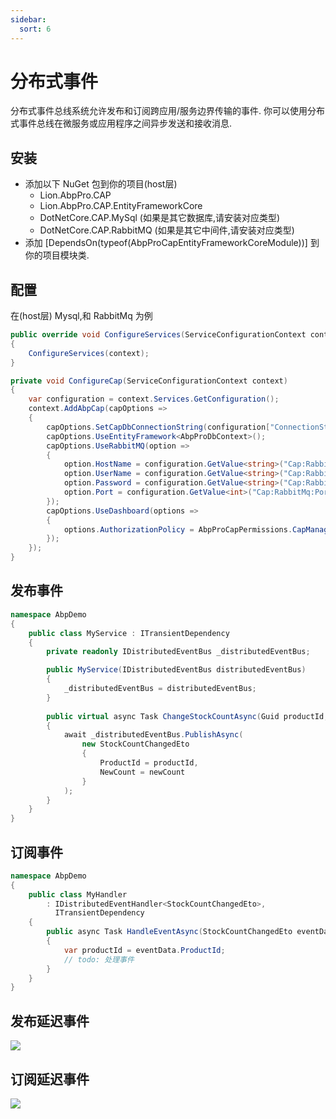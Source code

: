 ```yaml
---
sidebar:
  sort: 6
---
```


# 分布式事件

分布式事件总线系统允许发布和订阅跨应用/服务边界传输的事件. 你可以使用分布式事件总线在微服务或应用程序之间异步发送和接收消息.

## 安装

- 添加以下 NuGet 包到你的项目(host层)
  - Lion.AbpPro.CAP
  - Lion.AbpPro.CAP.EntityFrameworkCore
  - DotNetCore.CAP.MySql (如果是其它数据库,请安装对应类型)
  - DotNetCore.CAP.RabbitMQ (如果是其它中间件,请安装对应类型)
- 添加 [DependsOn(typeof(AbpProCapEntityFrameworkCoreModule))] 到你的项目模块类.

## 配置
在(host层)
Mysql,和 RabbitMq 为例

```csharp
public override void ConfigureServices(ServiceConfigurationContext context)
{
    ConfigureServices(context);
}

private void ConfigureCap(ServiceConfigurationContext context)
{
    var configuration = context.Services.GetConfiguration();
    context.AddAbpCap(capOptions =>
    {
        capOptions.SetCapDbConnectionString(configuration["ConnectionStrings:Default"]);
        capOptions.UseEntityFramework<AbpProDbContext>();
        capOptions.UseRabbitMQ(option =>
        {
            option.HostName = configuration.GetValue<string>("Cap:RabbitMq:HostName");
            option.UserName = configuration.GetValue<string>("Cap:RabbitMq:UserName");
            option.Password = configuration.GetValue<string>("Cap:RabbitMq:Password");
            option.Port = configuration.GetValue<int>("Cap:RabbitMq:Port");
        });
        capOptions.UseDashboard(options =>
        {
            options.AuthorizationPolicy = AbpProCapPermissions.CapManagement.Cap;
        });
    });
}
```

## 发布事件
```csharp
namespace AbpDemo
{
    public class MyService : ITransientDependency
    {
        private readonly IDistributedEventBus _distributedEventBus;

        public MyService(IDistributedEventBus distributedEventBus)
        {
            _distributedEventBus = distributedEventBus;
        }
        
        public virtual async Task ChangeStockCountAsync(Guid productId, int newCount)
        {
            await _distributedEventBus.PublishAsync(
                new StockCountChangedEto
                {
                    ProductId = productId,
                    NewCount = newCount
                }
            );
        }
    }
}

```

## 订阅事件
```csharp
namespace AbpDemo
{
    public class MyHandler
        : IDistributedEventHandler<StockCountChangedEto>,
          ITransientDependency
    {
        public async Task HandleEventAsync(StockCountChangedEto eventData)
        {
            var productId = eventData.ProductId;
            // todo: 处理事件
        }
    }
}
```

## 发布延迟事件
![](https://lion-foods.oss-cn-beijing.aliyuncs.com/vben5/cap-delay.png)

## 订阅延迟事件
![](https://lion-foods.oss-cn-beijing.aliyuncs.com/vben5/cap-delay-1.png)